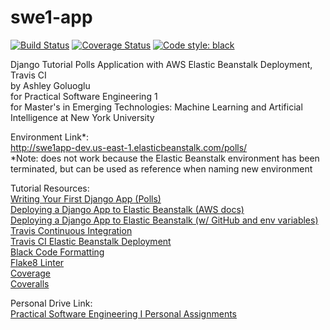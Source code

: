 # swe1-app 
[![Build Status](https://app.travis-ci.com/agoluoglu/swe1-app.svg?branch=main)](https://app.travis-ci.com/agoluoglu/swe1-app)
[![Coverage Status](https://coveralls.io/repos/github/agoluoglu/swe1-app/badge.svg?branch=main)](https://coveralls.io/github/agoluoglu/swe1-app?branch=main)
[![Code style: black](https://img.shields.io/badge/code%20style-black-000000.svg)](https://github.com/psf/black)

Django Tutorial Polls Application with AWS Elastic Beanstalk Deployment, Travis CI  
by Ashley Goluoglu  
for Practical Software Engineering 1   
for Master's in Emerging Technologies: Machine Learning and Artificial Intelligence at New York University  

Environment Link*:  
http://swe1app-dev.us-east-1.elasticbeanstalk.com/polls/  
*Note: does not work because the Elastic Beanstalk environment has been terminated, but can be used as reference when naming new environment  

Tutorial Resources:  
[Writing Your First Django App (Polls)](https://docs.djangoproject.com/en/4.1/intro/tutorial02/)  
[Deploying a Django App to Elastic Beanstalk (AWS docs)](https://docs.aws.amazon.com/elasticbeanstalk/latest/dg/create-deploy-python-django.html)  
[Deploying a Django App to Elastic Beanstalk (w/ GitHub and env variables)](https://testdriven.io/blog/django-elastic-beanstalk/)  
[Travis Continuous Integration](https://docs.travis-ci.com/user/tutorial/)  
[Travis CI Elastic Beanstalk Deployment](https://docs.travis-ci.com/user/deployment/elasticbeanstalk/)  
[Black Code Formatting](https://github.com/psf/black)  
[Flake8 Linter](http://flake8.pycqa.org/en/latest/)  
[Coverage](https://coverage.readthedocs.io/)  
[Coveralls](https://coveralls.io/)  

Personal Drive Link:  
[Practical Software Engineering I Personal Assignments](https://drive.google.com/drive/folders/1XK6oRJp9OXF8stknXKIr6uCO74fimZEm)

